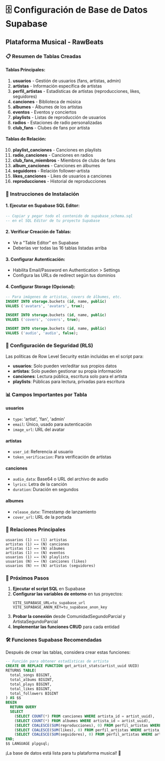 # 🗄️ Configuración de Base de Datos Supabase
## Plataforma Musical - RawBeats

### 📋 Resumen de Tablas Creadas

#### **Tablas Principales:**
1. **usuarios** - Gestión de usuarios (fans, artistas, admin)
2. **artistas** - Información específica de artistas
3. **perfil_artistas** - Estadísticas de artistas (reproducciones, likes, seguidores)
4. **canciones** - Biblioteca de música
5. **albumes** - Álbumes de los artistas
6. **eventos** - Eventos y conciertos
7. **playlists** - Listas de reproducción de usuarios
8. **radios** - Estaciones de radio personalizadas
9. **club_fans** - Clubes de fans por artista

#### **Tablas de Relación:**
10. **playlist_canciones** - Canciones en playlists
11. **radio_canciones** - Canciones en radios
12. **club_fans_miembros** - Miembros de clubs de fans
13. **album_canciones** - Canciones en álbumes
14. **seguidores** - Relación follower-artista
15. **likes_canciones** - Likes de usuarios a canciones
16. **reproducciones** - Historial de reproducciones

### 🚀 Instrucciones de Instalación

#### 1. Ejecutar en Supabase SQL Editor:
```sql
-- Copiar y pegar todo el contenido de supabase_schema.sql
-- en el SQL Editor de tu proyecto Supabase
```

#### 2. Verificar Creación de Tablas:
- Ve a "Table Editor" en Supabase
- Deberías ver todas las 16 tablas listadas arriba

#### 3. Configurar Autenticación:
- Habilita Email/Password en Authentication > Settings
- Configura las URLs de redirect según tus dominios

#### 4. Configurar Storage (Opcional):
```sql
-- Para imágenes de artistas, covers de álbumes, etc.
INSERT INTO storage.buckets (id, name, public) 
VALUES ('avatars', 'avatars', true);

INSERT INTO storage.buckets (id, name, public) 
VALUES ('covers', 'covers', true);

INSERT INTO storage.buckets (id, name, public) 
VALUES ('audio', 'audio', false);
```

### 🔐 Configuración de Seguridad (RLS)

Las políticas de Row Level Security están incluidas en el script para:
- **usuarios**: Solo pueden ver/editar sus propios datos
- **artistas**: Solo pueden gestionar su propia información
- **canciones**: Lectura pública, escritura solo para el artista
- **playlists**: Públicas para lectura, privadas para escritura

### 📊 Campos Importantes por Tabla

#### **usuarios**
- `type`: 'artist', 'fan', 'admin'
- `email`: Único, usado para autenticación
- `image_url`: URL del avatar

#### **artistas**
- `user_id`: Referencia al usuario
- `token_verificacion`: Para verificación de artistas

#### **canciones**
- `audio_data`: Base64 o URL del archivo de audio
- `lyrics`: Letra de la canción
- `duration`: Duración en segundos

#### **albumes**
- `release_date`: Timestamp de lanzamiento
- `cover_url`: URL de la portada

### 🔄 Relaciones Principales

```
usuarios (1) ←→ (1) artistas
artistas (1) ←→ (N) canciones
artistas (1) ←→ (N) albumes
artistas (1) ←→ (N) eventos
usuarios (1) ←→ (N) playlists
usuarios (N) ←→ (N) canciones (likes)
usuarios (N) ←→ (N) artistas (seguidores)
```

### 📝 Próximos Pasos

1. **Ejecutar el script SQL** en Supabase
2. **Configurar las variables de entorno** en tus proyectos:
   ```env
   VITE_SUPABASE_URL=tu_supabase_url
   VITE_SUPABASE_ANON_KEY=tu_supabase_anon_key
   ```
3. **Probar la conexión** desde ComunidadSegundoParcial y ArtistaSegundoParcial
4. **Implementar las funciones CRUD** para cada entidad

### 🛠️ Funciones Supabase Recomendadas

Después de crear las tablas, considera crear estas funciones:

```sql
-- Función para obtener estadísticas de artista
CREATE OR REPLACE FUNCTION get_artist_stats(artist_uuid UUID)
RETURNS TABLE(
  total_songs BIGINT,
  total_albums BIGINT,
  total_plays BIGINT,
  total_likes BIGINT,
  total_followers BIGINT
) AS $$
BEGIN
  RETURN QUERY
  SELECT 
    (SELECT COUNT(*) FROM canciones WHERE artista_id = artist_uuid),
    (SELECT COUNT(*) FROM albumes WHERE artista_id = artist_uuid),
    (SELECT COALESCE(SUM(reproducciones), 0) FROM perfil_artistas WHERE artista_id = artist_uuid),
    (SELECT COALESCE(SUM(likes), 0) FROM perfil_artistas WHERE artista_id = artist_uuid),
    (SELECT COALESCE(SUM(seguidores), 0) FROM perfil_artistas WHERE artista_id = artist_uuid);
END;
$$ LANGUAGE plpgsql;
```

¡La base de datos está lista para tu plataforma musical! 🎵

